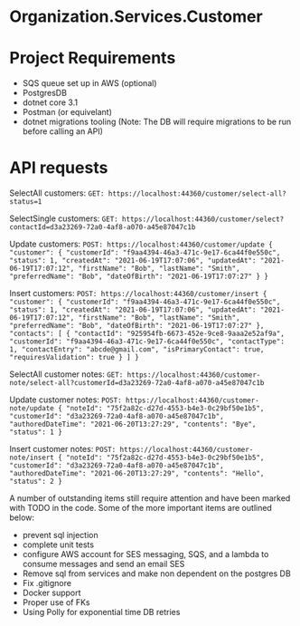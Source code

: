 # Organization.Services.Customer

# Project Requirements
- SQS queue set up in AWS (optional)
- PostgresDB
- dotnet core 3.1
- Postman (or equivelant)
- dotnet migrations tooling (Note: The DB will require migrations to be run before calling an API)

# API requests
SelectAll customers:
`
GET: https://localhost:44360/customer/select-all?status=1
`

SelectSingle customers:
`
GET: https://localhost:44360/customer/select?contactId=d3a23269-72a0-4af8-a070-a45e87047c1b
`

Update customers:
`
POST: https://localhost:44360/customer/update
{
    "customer": {
        "customerId": "f9aa4394-46a3-471c-9e17-6ca44f0e550c",
        "status": 1,
        "createdAt": "2021-06-19T17:07:06",
        "updatedAt": "2021-06-19T17:07:12",
        "firstName": "Bob",
        "lastName": "Smith",
        "preferredName": "Bob",
        "dateOfBirth": "2021-06-19T17:07:27"
    }
}
`

Insert customers:
`
POST: https://localhost:44360/customer/insert
{
    "customer": {
        "customerId": "f9aa4394-46a3-471c-9e17-6ca44f0e550c",
        "status": 1,
        "createdAt": "2021-06-19T17:07:06",
        "updatedAt": "2021-06-19T17:07:12",
        "firstName": "Bob",
        "lastName": "Smith",
        "preferredName": "Bob",
        "dateOfBirth": "2021-06-19T17:07:27"
    },
    "contacts": [
        {
            "contactId": "925954fb-6673-452e-9ce8-9aaa2e52af9a",
            "customerId": "f9aa4394-46a3-471c-9e17-6ca44f0e550c",
            "contactType": 1,
            "contactEntry": "abcde@gmail.com",
            "isPrimaryContact": true,
            "requiresValidation": true
        }
    ]
}
`

SelectAll customer notes:
`
GET: https://localhost:44360/customer-note/select-all?customerId=d3a23269-72a0-4af8-a070-a45e87047c1b
`

Update customer notes:
`
POST: https://localhost:44360/customer-note/update
{
    "noteId": "75f2a82c-d27d-4553-b4e3-0c29bf50e1b5",
    "customerId": "d3a23269-72a0-4af8-a070-a45e87047c1b",
    "authoredDateTime": "2021-06-20T13:27:29",
    "contents": "Bye",
    "status": 1
}
`

Insert customer notes:
`
POST: https://localhost:44360/customer-note/insert
{
    "noteId": "75f2a82c-d27d-4553-b4e3-0c29bf50e1b5",
    "customerId": "d3a23269-72a0-4af8-a070-a45e87047c1b",
    "authoredDateTime": "2021-06-20T13:27:29",
    "contents": "Hello",
    "status": 2
}
`

A number of outstanding items still require attention and have been marked with TODO in the code.
Some of the more important items are outlined below:
- prevent sql injection
- complete unit tests
- configure AWS account for SES messaging, SQS, and a lambda to consume messages and send an email SES
- Remove sql from services and make non dependent on the postgres DB
- Fix .gitignore 
- Docker support
- Proper use of FKs
- Using Polly for exponential time DB retries
